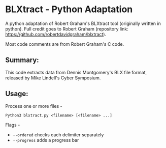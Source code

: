 # BLXtract - Python Adaptation
A python adaptation of Robert Graham's BLXtract tool (originally written in python).
Full credit goes to Robert Graham (repository link: https://github.com/robertdavidgraham/blxtract).

Most code comments are from Robert Graham's C code.
## Summary:
This code extracts data from Dennis Montgomery's BLX file format, released by Mike Lindell's Cyber Symposium.

## Usage:
Process one or more files -
```
Python3 blxtract.py <filename> [<filename> ...]
```

Flags -
+ ``--ordered`` checks each delimiter separately
+ ``--progress`` adds a progress bar


